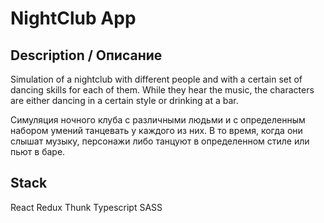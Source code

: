 # NightClub App

## Description / Описание
Simulation of a nightclub with different people and with a certain set of dancing skills for each of them. While they hear the music, the characters are either dancing in a certain style or drinking at a bar.

Симуляция ночного клуба с различными людьми и с определенным набором умений танцевать у каждого из них. В то время, когда они слышат музыку, персонажи либо танцуют в определенном стиле или пьют в баре.

## Stack
React
Redux Thunk
Typescript
SASS
